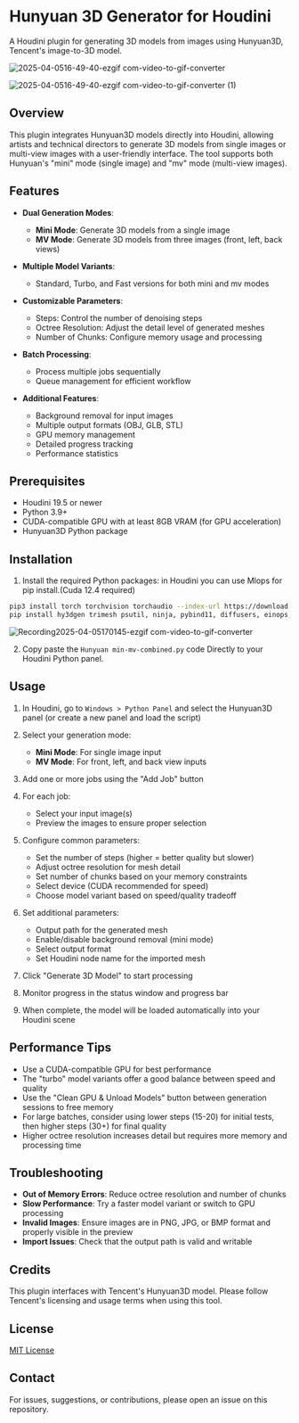 # Hunyuan 3D Generator for Houdini

A Houdini plugin for generating 3D models from images using Hunyuan3D, Tencent's image-to-3D model.

![2025-04-0516-49-40-ezgif com-video-to-gif-converter](https://github.com/user-attachments/assets/9863482d-c09a-4d82-934d-adc3236f6498)

![2025-04-0516-49-40-ezgif com-video-to-gif-converter (1)](https://github.com/user-attachments/assets/943a59a8-54d7-4141-a3aa-a93e1ff3d1c4)

## Overview

This plugin integrates Hunyuan3D models directly into Houdini, allowing artists and technical directors to generate 3D models from single images or multi-view images with a user-friendly interface. The tool supports both Hunyuan's "mini" mode (single image) and "mv" mode (multi-view images).

## Features

- **Dual Generation Modes**:
  - **Mini Mode**: Generate 3D models from a single image
  - **MV Mode**: Generate 3D models from three images (front, left, back views)
  
- **Multiple Model Variants**:
  - Standard, Turbo, and Fast versions for both mini and mv modes
  
- **Customizable Parameters**:
  - Steps: Control the number of denoising steps
  - Octree Resolution: Adjust the detail level of generated meshes
  - Number of Chunks: Configure memory usage and processing
  
- **Batch Processing**:
  - Process multiple jobs sequentially
  - Queue management for efficient workflow
  
- **Additional Features**:
  - Background removal for input images
  - Multiple output formats (OBJ, GLB, STL)
  - GPU memory management
  - Detailed progress tracking
  - Performance statistics

## Prerequisites

- Houdini 19.5 or newer
- Python 3.9+
- CUDA-compatible GPU with at least 8GB VRAM (for GPU acceleration)
- Hunyuan3D Python package

## Installation

1. Install the required Python packages: in Houdini you can use Mlops for pip install.(Cuda 12.4 required)
```bash
pip3 install torch torchvision torchaudio --index-url https://download.pytorch.org/whl/cu124
pip install hy3dgen trimesh psutil, ninja, pybind11, diffusers, einops, opencv-python, numpy, transformers, omegaconf, pymeshlab, pygltflib, xatlas,gradio, fastapi, uvicorn, rembg, onnxruntime
```
![Recording2025-04-05170145-ezgif com-video-to-gif-converter](https://github.com/user-attachments/assets/0870d74c-65e5-4d90-ac82-307aa83369d7)


2. Copy paste the `Hunyuan min-mv-combined.py` code Directly to your Houdini Python panel.

## Usage

1. In Houdini, go to `Windows > Python Panel` and select the Hunyuan3D panel (or create a new panel and load the script)

2. Select your generation mode:
   - **Mini Mode**: For single image input
   - **MV Mode**: For front, left, and back view inputs

3. Add one or more jobs using the "Add Job" button

4. For each job:
   - Select your input image(s)
   - Preview the images to ensure proper selection

5. Configure common parameters:
   - Set the number of steps (higher = better quality but slower)
   - Adjust octree resolution for mesh detail
   - Set number of chunks based on your memory constraints
   - Select device (CUDA recommended for speed)
   - Choose model variant based on speed/quality tradeoff

6. Set additional parameters:
   - Output path for the generated mesh
   - Enable/disable background removal (mini mode)
   - Select output format
   - Set Houdini node name for the imported mesh

7. Click "Generate 3D Model" to start processing

8. Monitor progress in the status window and progress bar

9. When complete, the model will be loaded automatically into your Houdini scene

## Performance Tips

- Use a CUDA-compatible GPU for best performance
- The "turbo" model variants offer a good balance between speed and quality
- Use the "Clean GPU & Unload Models" button between generation sessions to free memory
- For large batches, consider using lower steps (15-20) for initial tests, then higher steps (30+) for final quality
- Higher octree resolution increases detail but requires more memory and processing time

## Troubleshooting

- **Out of Memory Errors**: Reduce octree resolution and number of chunks
- **Slow Performance**: Try a faster model variant or switch to GPU processing
- **Invalid Images**: Ensure images are in PNG, JPG, or BMP format and properly visible in the preview
- **Import Issues**: Check that the output path is valid and writable

## Credits

This plugin interfaces with Tencent's Hunyuan3D model. Please follow Tencent's licensing and usage terms when using this tool.

## License

[MIT License](LICENSE)

## Contact

For issues, suggestions, or contributions, please open an issue on this repository.
